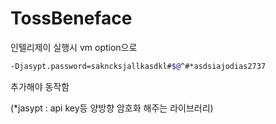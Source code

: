 # TossBeneface

인텔리제이 실행시 vm option으로

```Bash
-Djasypt.password=sakncksjallkasdkl#$@^#*asdsiajodias2737
```

추가해야 동작함

(*jasypt : api key등 양방향 암호화 해주는 라이브러리)
